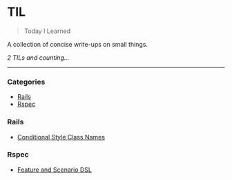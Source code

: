 # TIL

> Today I Learned

A collection of concise write-ups on small things. 


_2 TILs and counting..._

---

### Categories

* [Rails](#rails)
* [Rspec](#rspec)

### Rails
- [Conditional Style Class Names](rails/conditional-style-class-names.md)
### Rspec
- [Feature and Scenario DSL](rspec/feature-and-scenario-dsl.md)